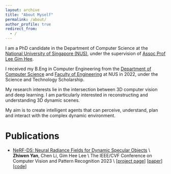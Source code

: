 ```yaml
---
layout: archive
title: "About Myself"
permalink: /about/
author_profile: true
redirect_from:
  - /
---
```


I am a PhD candidate in the Department of Computer Science at the [National University of Singapore (NUS)](https://nus.edu.sg/), under the supervision of [Assoc Prof Lee Gim Hee](https://www.comp.nus.edu.sg/~leegh/).

I received my B.Eng in Computer Engineering from the [Department of Computer Science](https://www.comp.nus.edu.sg/cs/) and 
[Faculty of Engineering](https://www.nus.edu.sg/nusbulletin/ay202122/programmes/faculty-of-engineering/) at NUS in 2022, under the Science and Technology Scholarship. 

My research interests lie in the intersection between 3D computer vision and deep learning. I am particularly interested in reconstructing and understanding 3D dynamic scenes. 

My aim is to create intelligent agents that can perceive, understand, plan and interact with the complex dynamic environment. 


# Publications

- [NeRF-DS: Neural Radiance Fields for Dynamic Specular Objects](coming_soon) \\
**Zhiwen Yan**, Chen Li, Gim Hee Lee \\
The IEEE/CVF Conference on Computer Vision and Pattern Recognition 2023 \\
\[[project page](https://jokeryan.github.io/projects/nerf-ds/)\] \[[paper](coming_soon)\] \[[code](https://github.com/JokerYan/NeRF-DS)\]

